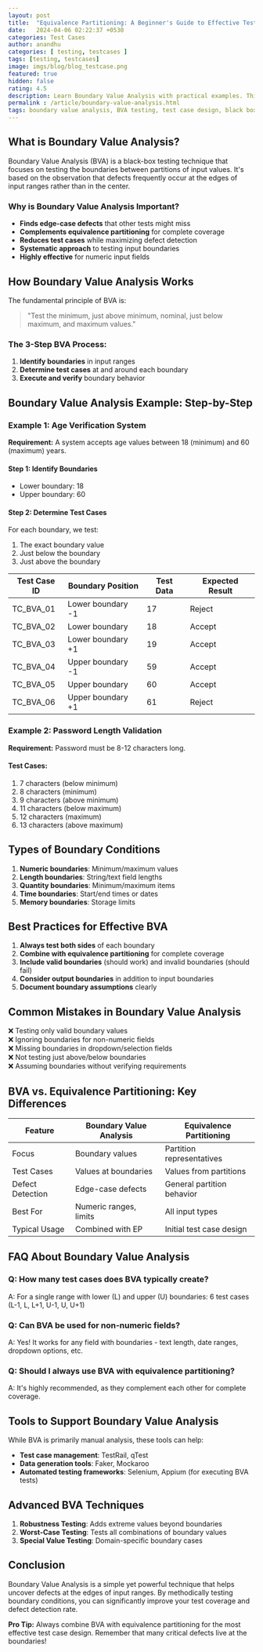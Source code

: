 ```yaml
---
layout: post
title:  "Equivalence Partitioning: A Beginner's Guide to Effective Test Case Design"
date:   2024-04-06 02:22:37 +0530
categories: Test Cases
author: anandhu
categories: [ testing, testcases ]
tags: [testing, testcases]
image: imgs/blog/blog_testcase.png
featured: true
hidden: false
rating: 4.5
description: Learn Boundary Value Analysis with practical examples. This beginner's guide explains BVA testing, its benefits, and how to apply it with real-world scenarios.
permalink : /article/boundary-value-analysis.html
tags: boundary value analysis, BVA testing, test case design, black box testing, software testing techniques, boundary testing examples, QA testing methods, edge case testing
---
```


## What is Boundary Value Analysis?

Boundary Value Analysis (BVA) is a black-box testing technique that focuses on testing the boundaries between partitions of input values. It's based on the observation that defects frequently occur at the edges of input ranges rather than in the center.

### Why is Boundary Value Analysis Important?
- **Finds edge-case defects** that other tests might miss
- **Complements equivalence partitioning** for complete coverage
- **Reduces test cases** while maximizing defect detection
- **Systematic approach** to testing input boundaries
- **Highly effective** for numeric input fields

## How Boundary Value Analysis Works

The fundamental principle of BVA is:
> "Test the minimum, just above minimum, nominal, just below maximum, and maximum values."

### The 3-Step BVA Process:
1. **Identify boundaries** in input ranges
2. **Determine test cases** at and around each boundary
3. **Execute and verify** boundary behavior

## Boundary Value Analysis Example: Step-by-Step

### Example 1: Age Verification System
**Requirement:** A system accepts age values between 18 (minimum) and 60 (maximum) years.

#### Step 1: Identify Boundaries
- Lower boundary: 18
- Upper boundary: 60

#### Step 2: Determine Test Cases
For each boundary, we test:
1. The exact boundary value
2. Just below the boundary
3. Just above the boundary

| Test Case ID | Boundary Position | Test Data | Expected Result |
|--------------|-------------------|-----------|------------------|
| TC_BVA_01    | Lower boundary -1 | 17        | Reject           |
| TC_BVA_02    | Lower boundary    | 18        | Accept           |
| TC_BVA_03    | Lower boundary +1 | 19        | Accept           |
| TC_BVA_04    | Upper boundary -1 | 59        | Accept           |
| TC_BVA_05    | Upper boundary    | 60        | Accept           |
| TC_BVA_06    | Upper boundary +1 | 61        | Reject           |

### Example 2: Password Length Validation
**Requirement:** Password must be 8-12 characters long.

#### Test Cases:
1. 7 characters (below minimum)
2. 8 characters (minimum)
3. 9 characters (above minimum)
4. 11 characters (below maximum)
5. 12 characters (maximum)
6. 13 characters (above maximum)

## Types of Boundary Conditions

1. **Numeric boundaries**: Minimum/maximum values
2. **Length boundaries**: String/text field lengths
3. **Quantity boundaries**: Minimum/maximum items
4. **Time boundaries**: Start/end times or dates
5. **Memory boundaries**: Storage limits

## Best Practices for Effective BVA

1. **Always test both sides** of each boundary
2. **Combine with equivalence partitioning** for complete coverage
3. **Include valid boundaries** (should work) and invalid boundaries (should fail)
4. **Consider output boundaries** in addition to input boundaries
5. **Document boundary assumptions** clearly

## Common Mistakes in Boundary Value Analysis

❌ Testing only valid boundary values  
❌ Ignoring boundaries for non-numeric fields  
❌ Missing boundaries in dropdown/selection fields  
❌ Not testing just above/below boundaries  
❌ Assuming boundaries without verifying requirements  

## BVA vs. Equivalence Partitioning: Key Differences

| Feature          | Boundary Value Analysis       | Equivalence Partitioning       |
|------------------|-------------------------------|---------------------------------|
| Focus            | Boundary values               | Partition representatives      |
| Test Cases       | Values at boundaries          | Values from partitions         |
| Defect Detection | Edge-case defects             | General partition behavior     |
| Best For         | Numeric ranges, limits        | All input types                |
| Typical Usage    | Combined with EP              | Initial test case design       |

## FAQ About Boundary Value Analysis

### Q: How many test cases does BVA typically create?
A: For a single range with lower (L) and upper (U) boundaries: 6 test cases (L-1, L, L+1, U-1, U, U+1)

### Q: Can BVA be used for non-numeric fields?
A: Yes! It works for any field with boundaries - text length, date ranges, dropdown options, etc.

### Q: Should I always use BVA with equivalence partitioning?
A: It's highly recommended, as they complement each other for complete coverage.

## Tools to Support Boundary Value Analysis

While BVA is primarily manual analysis, these tools can help:
- **Test case management**: TestRail, qTest
- **Data generation tools**: Faker, Mockaroo
- **Automated testing frameworks**: Selenium, Appium (for executing BVA tests)

## Advanced BVA Techniques

1. **Robustness Testing**: Adds extreme values beyond boundaries
2. **Worst-Case Testing**: Tests all combinations of boundary values
3. **Special Value Testing**: Domain-specific boundary cases

## Conclusion

Boundary Value Analysis is a simple yet powerful technique that helps uncover defects at the edges of input ranges. By methodically testing boundary conditions, you can significantly improve your test coverage and defect detection rate.

**Pro Tip:** Always combine BVA with equivalence partitioning for the most effective test case design. Remember that many critical defects live at the boundaries!
